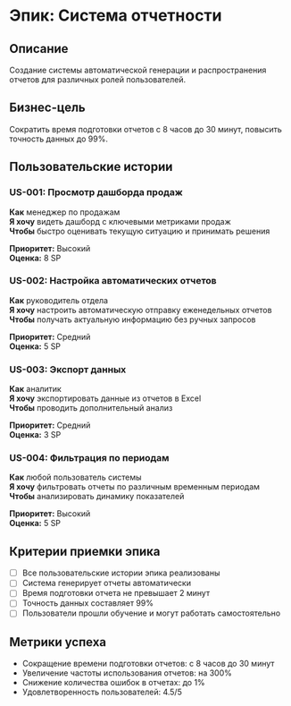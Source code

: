 # Эпик: Система отчетности

## Описание
Создание системы автоматической генерации и распространения отчетов для различных ролей пользователей.

## Бизнес-цель
Сократить время подготовки отчетов с 8 часов до 30 минут, повысить точность данных до 99%.

## Пользовательские истории

### US-001: Просмотр дашборда продаж
**Как** менеджер по продажам  
**Я хочу** видеть дашборд с ключевыми метриками продаж  
**Чтобы** быстро оценивать текущую ситуацию и принимать решения

**Приоритет:** Высокий  
**Оценка:** 8 SP

### US-002: Настройка автоматических отчетов
**Как** руководитель отдела  
**Я хочу** настроить автоматическую отправку еженедельных отчетов  
**Чтобы** получать актуальную информацию без ручных запросов

**Приоритет:** Средний  
**Оценка:** 5 SP

### US-003: Экспорт данных
**Как** аналитик  
**Я хочу** экспортировать данные из отчетов в Excel  
**Чтобы** проводить дополнительный анализ

**Приоритет:** Средний  
**Оценка:** 3 SP

### US-004: Фильтрация по периодам
**Как** любой пользователь системы  
**Я хочу** фильтровать отчеты по различным временным периодам  
**Чтобы** анализировать динамику показателей

**Приоритет:** Высокий  
**Оценка:** 5 SP

## Критерии приемки эпика
- [ ] Все пользовательские истории эпика реализованы
- [ ] Система генерирует отчеты автоматически
- [ ] Время подготовки отчета не превышает 2 минут
- [ ] Точность данных составляет 99%
- [ ] Пользователи прошли обучение и могут работать самостоятельно

## Метрики успеха
- Сокращение времени подготовки отчетов: с 8 часов до 30 минут
- Увеличение частоты использования отчетов: на 300%
- Снижение количества ошибок в отчетах: до 1%
- Удовлетворенность пользователей: 4.5/5
